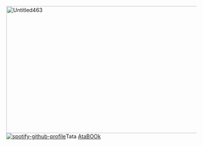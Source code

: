 <img width="532" height="337" alt="Untitled463" src="https://github.com/user-attachments/assets/20a00d66-1881-4f33-bf22-670f96132e72" />    [![spotify-github-profile](https://spotify-github-profile.kittinanx.com/api/view?uid=31aolntofja7eezo74jmie3eaa6e&cover_image=true&theme=novatorem&show_offline=false&background_color=121212&interchange=false&bar_color=000000&bar_color_cover=false)](https://github.com/kittinan/spotify-github-profile)Tata   [AtaBOOk](https://campsleepinh.atabook.org/) 





